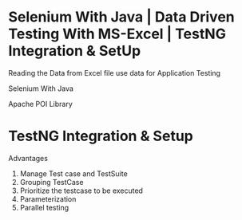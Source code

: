 # Selenium With Java | Data Driven Testing With MS-Excel | TestNG Integration & SetUp 

Reading the Data from Excel file use data for Application Testing

Selenium With Java

Apache POI Library 

#  TestNG Integration & Setup 

Advantages

1. Manage Test case and TestSuite
2. Grouping TestCase
3. Prioritize the testcase to be executed
4. Parameterization
5. Parallel testing
   

